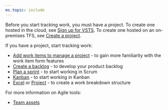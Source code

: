 ```yaml
---
ms.topic: include
---
```



Before you start tracking work, you must have a project. To create one hosted in the cloud, see [Sign up for VSTS](/../user-guide/sign-up-invite-teammates.md). To create one hosted on an on-premises TFS, see [Create a project](/vsts/organizations/projects/create-project.md).   

If you have a project, start tracking work:  

-   [Add work items to manage a project](/vsts/work/backlogs/add-work-items.md) - to gain more familiarity with the work item form features  
-   [Create a backlog](/vsts/work/backlogs/create-your-backlog.md) - to develop your product backlog   
-   [Plan a sprint](/vsts/work/scrum/assign-work-sprint.md) - to start working in Scrum    
-   [Kanban](/vsts/work/kanban/kanban-basics.md)  - to start working in Kanban  
-   [Excel](/vsts/work/backlogs/office/bulk-add-modify-work-items-excel.md) or [Project](/vsts/work/backlogs/office/create-your-backlog-tasks-using-project.md) - to create a work breakdown structure   

For more information on Agile tools:

- [Team assets](/vsts/settings/about-teams-and-settings)  
